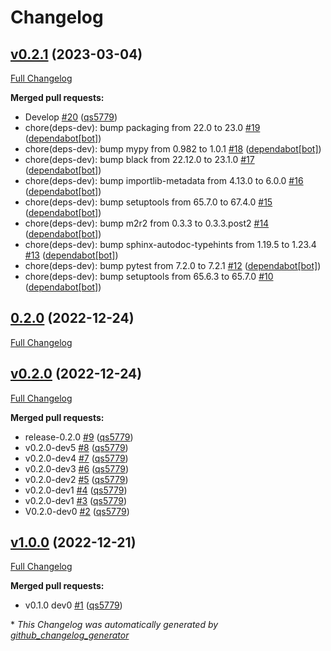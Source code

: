 # Changelog

## [v0.2.1](https://github.com/wtfo-guru/kinds/tree/v0.2.1) (2023-03-04)

[Full Changelog](https://github.com/wtfo-guru/kinds/compare/0.2.0...v0.2.1)

**Merged pull requests:**

- Develop [\#20](https://github.com/wtfo-guru/kinds/pull/20) ([qs5779](https://github.com/qs5779))
- chore\(deps-dev\): bump packaging from 22.0 to 23.0 [\#19](https://github.com/wtfo-guru/kinds/pull/19) ([dependabot[bot]](https://github.com/apps/dependabot))
- chore\(deps-dev\): bump mypy from 0.982 to 1.0.1 [\#18](https://github.com/wtfo-guru/kinds/pull/18) ([dependabot[bot]](https://github.com/apps/dependabot))
- chore\(deps-dev\): bump black from 22.12.0 to 23.1.0 [\#17](https://github.com/wtfo-guru/kinds/pull/17) ([dependabot[bot]](https://github.com/apps/dependabot))
- chore\(deps-dev\): bump importlib-metadata from 4.13.0 to 6.0.0 [\#16](https://github.com/wtfo-guru/kinds/pull/16) ([dependabot[bot]](https://github.com/apps/dependabot))
- chore\(deps-dev\): bump setuptools from 65.7.0 to 67.4.0 [\#15](https://github.com/wtfo-guru/kinds/pull/15) ([dependabot[bot]](https://github.com/apps/dependabot))
- chore\(deps-dev\): bump m2r2 from 0.3.3 to 0.3.3.post2 [\#14](https://github.com/wtfo-guru/kinds/pull/14) ([dependabot[bot]](https://github.com/apps/dependabot))
- chore\(deps-dev\): bump sphinx-autodoc-typehints from 1.19.5 to 1.23.4 [\#13](https://github.com/wtfo-guru/kinds/pull/13) ([dependabot[bot]](https://github.com/apps/dependabot))
- chore\(deps-dev\): bump pytest from 7.2.0 to 7.2.1 [\#12](https://github.com/wtfo-guru/kinds/pull/12) ([dependabot[bot]](https://github.com/apps/dependabot))
- chore\(deps-dev\): bump setuptools from 65.6.3 to 65.7.0 [\#10](https://github.com/wtfo-guru/kinds/pull/10) ([dependabot[bot]](https://github.com/apps/dependabot))

## [0.2.0](https://github.com/wtfo-guru/kinds/tree/0.2.0) (2022-12-24)

[Full Changelog](https://github.com/wtfo-guru/kinds/compare/v0.2.0...0.2.0)

## [v0.2.0](https://github.com/wtfo-guru/kinds/tree/v0.2.0) (2022-12-24)

[Full Changelog](https://github.com/wtfo-guru/kinds/compare/v1.0.0...v0.2.0)

**Merged pull requests:**

- release-0.2.0 [\#9](https://github.com/wtfo-guru/kinds/pull/9) ([qs5779](https://github.com/qs5779))
- v0.2.0-dev5 [\#8](https://github.com/wtfo-guru/kinds/pull/8) ([qs5779](https://github.com/qs5779))
- v0.2.0-dev4 [\#7](https://github.com/wtfo-guru/kinds/pull/7) ([qs5779](https://github.com/qs5779))
- v0.2.0-dev3 [\#6](https://github.com/wtfo-guru/kinds/pull/6) ([qs5779](https://github.com/qs5779))
- v0.2.0-dev2 [\#5](https://github.com/wtfo-guru/kinds/pull/5) ([qs5779](https://github.com/qs5779))
- v0.2.0-dev1 [\#4](https://github.com/wtfo-guru/kinds/pull/4) ([qs5779](https://github.com/qs5779))
- v0.2.0-dev1 [\#3](https://github.com/wtfo-guru/kinds/pull/3) ([qs5779](https://github.com/qs5779))
- V0.2.0-dev0 [\#2](https://github.com/wtfo-guru/kinds/pull/2) ([qs5779](https://github.com/qs5779))

## [v1.0.0](https://github.com/wtfo-guru/kinds/tree/v1.0.0) (2022-12-21)

[Full Changelog](https://github.com/wtfo-guru/kinds/compare/03855920deed4ce74a896419d48a80604a08a4f2...v1.0.0)

**Merged pull requests:**

- v0.1.0 dev0 [\#1](https://github.com/wtfo-guru/kinds/pull/1) ([qs5779](https://github.com/qs5779))

\* *This Changelog was automatically generated by [github_changelog_generator](https://github.com/github-changelog-generator/github-changelog-generator)*

